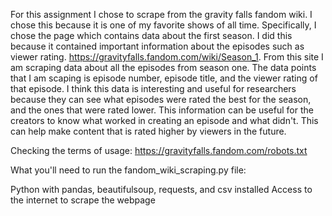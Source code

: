 

For this assignment I chose to scrape from the gravity falls fandom wiki. I chose this because it is one of my favorite shows of all time. Specifically, I chose the page which contains data about the first season. I did this because it contained important information about the episodes such as viewer rating. https://gravityfalls.fandom.com/wiki/Season_1. From this site I am scraping data about all the episodes from season one. The data points that I am scaping is episode number, episode title, and the viewer rating of that episode. I think this data is interesting and useful for researchers because they can see what episodes were rated the best for the season, and the ones that were rated lower. This information can be useful for the creators to know what worked in creating an episode and what didn't. This can help make content that is rated higher by viewers in the future. 

Checking the terms of usage: https://gravityfalls.fandom.com/robots.txt

What you'll need to run the fandom_wiki_scraping.py file:

Python with pandas, beautifulsoup, requests, and csv installed
Access to the internet to scrape the webpage